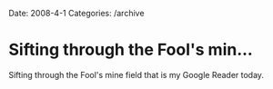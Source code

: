 Date: 2008-4-1
Categories: /archive

# Sifting through the Fool's min...

Sifting through the Fool's mine field that is my Google Reader today.
